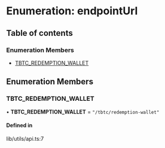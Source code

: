 # Enumeration: endpointUrl

## Table of contents

### Enumeration Members

- [TBTC\_REDEMPTION\_WALLET](endpointUrl.md#tbtc_redemption_wallet)

## Enumeration Members

### TBTC\_REDEMPTION\_WALLET

• **TBTC\_REDEMPTION\_WALLET** = ``"/tbtc/redemption-wallet"``

#### Defined in

lib/utils/api.ts:7
